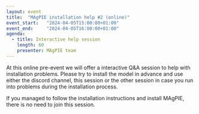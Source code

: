 ```yaml
---
layout: event
title:  "MAgPIE installation help #2 (online)"
event_start:   "2024-04-05T15:00:00+01:00"
event_end:     "2024-04-05T16:00:00+01:00"
agenda:
  - title: Interactive help session
    length: 60
    presenter: MAgPIE team
---
```


At this online pre-event we will offer a interactive Q&A session to help with installation problems. Please try to install the model in advance and use either the discord channel, this session or the other session in case you run into problems during the installation process. 

If you managed to follow the installation instructions and install MAgPIE, there is no need to join this session.